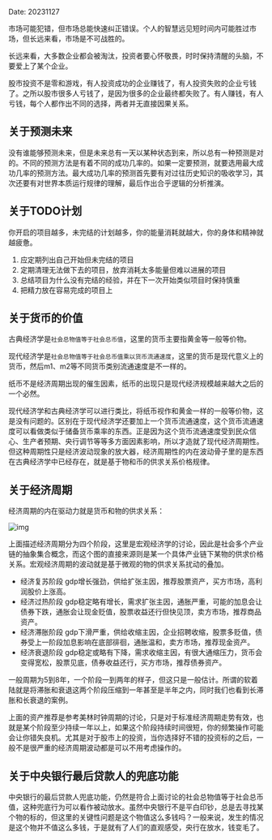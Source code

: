 Date: 20231127

市场可能犯错，但市场总能快速纠正错误。个人的智慧远见短时间内可能胜过市场，但长远来看，市场是不可战胜的。

长远来看，大多数企业都会被淘汰，投资者要心怀敬畏，时时保持清醒的头脑，不要爱上了某个企业。

股市投资不是零和游戏，有人投资成功的企业赚钱了，有人投资失败的企业亏钱了。之所以股市很多人亏钱了，是因为很多的企业最终都失败了。有人赚钱，有人亏钱，每个人都作出不同的选择，两者并无直接因果关系。

## 关于预测未来
没有谁能够预测未来，但是未来总有一天以某种状态到来，所以总有一种预测是对的。不同的预测方法是有着不同的成功几率的。如果一定要预测，就要选用最大成功几率的预测方法。最大成功几率的预测首先要有对过往历史知识的吸收学习，其次还要有对世界本质运行规律的理解，最后作出合乎逻辑的分析推演。


## 关于TODO计划
你开启的项目越多，未完结的计划越多，你的能量消耗就越大，你的身体和精神就越疲惫。

1. 应定期列出自己开始但未完结的项目
2. 定期清理无法做下去的项目，放弃消耗太多能量但难以进展的项目
3. 总结项目为什么没有完结的经验，并在下一次开始类似项目时保持慎重
4. 把精力放在容易完成的项目上

## 关于货币的价值
古典经济学是`社会总物值等于社会总币值`，这里的货币主要指黄金等一般等价物。

现代经济学是`社会总物值等于社会总币值乘以货币流通速度`，这里的货币是现代意义上的货币，然后m1、m2等不同货币类别流通速度是不一样的。

纸币不是经济周期出现的催生因素，纸币的出现只是现代经济规模越来越大之后的一个必然。

现代经济学和古典经济学可以进行类比，将纸币视作和黄金一样的一般等价物，这是没有问题的。区别在于现代经济学还要加上一个货币流通速度，这个货币流通速度可以看做类似于储备货币乘率的东西。正是因为这个货币流通速度受到民众信心、生产者预期、央行调节等等多方面因素影响，所以才造就了现代经济周期性。但这种周期性只是经济波动现象的放大器，经济周期性的内在波动骨子里的是东西在古典经济学中已经存在，就是基于物和币的供求关系价格规律。

## 关于经济周期
经济周期的内在驱动力就是货币和物的供求关系：

![img]({static}/images/2023/经济周期.jpg)

上面描述经济周期分为四个阶段，这里是宏观经济学的讨论，因此是社会多个产业链的抽象集合概念，而这个图的直接来源则是某一个具体产业链下某物的供求价格关系。宏观经济周期的波动就是基于微观的物的供求关系扰动的叠加。

- 经济复苏阶段 gdp增长强劲，供给扩张主因，推荐股票资产，买方市场，高利润股价上涨高。
- 经济过热阶段 gdp稳定略有增长，需求扩张主因，通胀严重，可能的加息会让债券下跌，通胀会让现金贬值，股票收益还行但快见顶，卖方市场，推荐商品资产。
- 经济滞胀阶段 gdp下滑严重，供给收缩主因，企业招聘收缩，股票多贬值，债券受上一阶段加息影响在底部徘徊，通胀温和，卖方市场，推荐现金资产。
- 经济衰退阶段 gdp稳定或略有下降，需求收缩主因，有很大通缩压力，货币会变得宽松，股票见底，债券收益还行，买方市场，推荐债券资产。

一般周期为5到8年，一个阶段一到两年的样子，但这只是一般估计。所谓的软着陆就是将滞胀和衰退这两个阶段压缩到一年甚至是半年之内，同时我们也看到长滞胀和长衰退的案例。

上面的资产推荐是参考美林时钟周期的讨论，只是对于标准经济周期走势有效，也就是某个阶段至少持续一年以上，如果这个阶段持续时间很短，你的频繁操作可能会让你错失良机。尤其是对于股市上的投资，当你选择好不错的投资标的之后，一般不是很严重的经济周期波动都是可以不用考虑操作的。


## 关于中央银行最后贷款人的兜底功能
中央银行的最后贷款人兜底功能，仍然是符合上面讨论的社会总物值等于社会总币值，这种兜底行为可以看作被动放水。虽然中央银行不是平白印钞，总是去寻找某个物的标的，但这里的关键性问题是这个物值这么多钱吗？一般来说，发生的情况是这个物并不值这么多钱，于是就有了人们的直观感受，央行在放水，钱变毛了。


